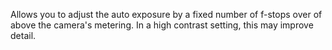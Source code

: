 Allows you to adjust the auto exposure by a fixed number of f-stops over of above the camera's metering.  In a high contrast setting, this may improve detail.
